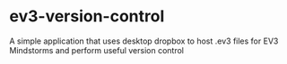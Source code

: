 # ev3-version-control
A simple application that uses desktop dropbox to host .ev3 files for EV3 Mindstorms and perform useful version control
